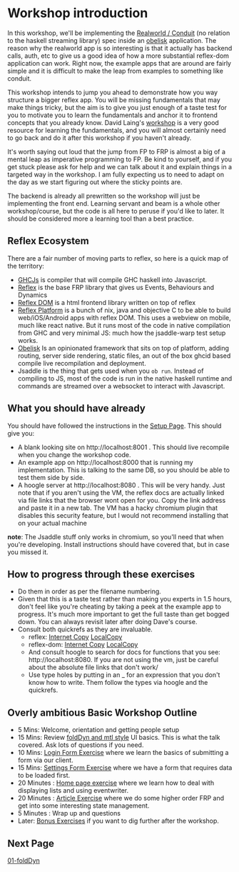 # Workshop introduction

In this workshop, we'll be implementing the [Realworld / Conduit](https://github.com/gothinkster/realworld) (no relation to the haskell streaming library) spec inside an [obelisk](https://github.com/obsidiansystems/obelisk/) application. The reason why the realworld app is so interesting is that it actually has backend calls, auth, etc to give us a good idea of how a more substantial reflex-dom application can work. Right now, the example apps that are around are fairly simple and it is difficult to make the leap from examples to something like conduit.

This workshop intends to jump you ahead to demonstrate how you way structure a bigger reflex app. You will be missing fundamentals that may make things tricky, but the aim is to give you just enough of a taste test for you to motivate you to learn the fundamentals and anchor it to frontend concepts that you already know. David Laing's [workshop](https://github.com/qfpl/reflex-workshop) is a very good resource for learning the fundamentals, and you will almost certainly need to go back and do it after this workshop if you haven't already.

It's worth saying out loud that the jump from FP to FRP is almost a big of a mental leap as imperative programming to FP. Be kind to yourself, and if you get stuck please ask for help and we can talk about it and explain things in a targeted way in the workshop. I am fully expecting us to need to adapt on the day as we start figuring out where the sticky points are.

The backend is already all prewritten so the workshop will just be implementing the front end. Learning servant and beam is a whole other workshop/course, but the code is all here to peruse if you'd like to later. It should be considered more a learning tool than a best practice.

## Reflex Ecosystem

There are a fair number of moving parts to reflex, so here is a quick map of the territory:

- [GHCJs](https://github.com/ghcjs/ghcjs) is compiler that will compile GHC haskell into Javascript.
- [Reflex](https://github.com/reflex-frp/reflex) is the base FRP library that gives us Events, Behaviours and Dynamics
- [Reflex DOM](https://github.com/reflex-frp/reflex-dom) is a html frontend library written on top of reflex
- [Reflex Platform](https://github.com/reflex-frp/reflex-platform) is a bunch of nix, java and objective C to be able to build web/iOS/Android apps with reflex DOM. This uses a webview on mobile, much like react native. But it runs most of the code in native compilation from GHC and very minimal JS: much how the jsaddle-warp test setup works.
- [Obelisk](https://github.com/obsidiansystems/obelisk/) Is an opinionated framework that sits on top of platform, adding routing, server side rendering, static files, an out of the box ghcid based compile live recompilation and deployment.
- Jsaddle is the thing that gets used when you `ob run`. Instead of compiling to JS, most of the code is run in the native haskell runtime and commands are streamed over a websocket to interact with Javascript.

## What you should have already

You should have followed the instructions in the  [Setup Page](../SETUP.md). This should give you:
- A blank looking site on http://localhost:8001 . This should live recompile when you change the workshop code.
- An example app on http://localhost:8000 that is running my implementation. This is talking to the same DB, so you should be able to test them side by side.
- A hoogle server at http://localhost:8080 . This will be very handy. Just note that if you aren't using the VM, the reflex docs are actually linked via file links that the browser wont open for you. Copy the link address and paste it in a new tab. The VM has a hacky chromium plugin that disables this security feature, but I would not recommend installing that on your actual machine

**note**: The Jsaddle stuff only works in chromium, so you'll need that when you're developing. Install instructions should have covered that, but in case you missed it.

## How to progress through these exercises

- Do them in order as per the filename numbering.
- Given that this is a taste test rather than making you experts in 1.5 hours, don't feel like you're cheating by taking a peek at the example app to progress. It's much more important to get the full taste than get bogged down. You can always revisit later after doing Dave's course.
- Consult both quickrefs as they are invaluable.
  - reflex: [Internet Copy](https://github.com/reflex-frp/reflex/blob/develop/Quickref.md) [LocalCopy](../docs/ReflexQuickref.md)
  - reflex-dom: [Internet Copy](https://github.com/reflex-frp/reflex-dom/blob/develop/Quickref.md) [LocalCopy](../docs/ReflexDomQuickref.md)
  - And consult hoogle to search for docs for functions that you see: http://localhost:8080. If you are not using the vm, just be careful about the absolute file links that don't work/
  - Use type holes by putting in an \_ for an expression that you don't know how to write. Them follow the types via hoogle and the quickrefs.

## Overly ambitious Basic Workshop Outline

- 5  Mins: Welcome, orientation and getting people setup
- 15 Mins: Review [foldDyn and mtl style](./01-foldDyn.md) UI basics. This is what the talk covered. Ask lots of questions if you need.
- 10 Mins: [Login Form Exercise](./02-login.md) where we learn the basics of submitting a form via our client.
- 15 Mins: [Settings Form Exercise](./03-settings.md) where we have a form that requires data to be loaded first.
- 20 Minutes : [Home page exercise](./04.home.md) where we learn how to deal with displaying lists and using eventwriter.
- 20 Minutes : [Article Exercise](./05.article.md) where we do some higher order FRP and get into some interesting state management.
- 5 Minutes : Wrap up and questions
- Later: [Bonus Exercises](./??-bonus.md) if you want to dig further after the workshop.

## Next Page

[01-foldDyn](./01-foldDyn.md)
